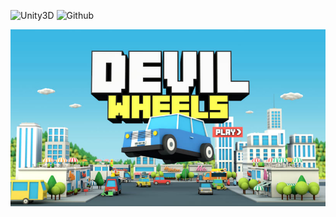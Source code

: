 ![Unity3D](https://img.shields.io/badge/Unity_3D-999999?style=for-the-badge&logo=unity&logoColor=white&labelColor=101010)
![Github](https://img.shields.io/badge/Github-999999?style=for-the-badge&logo=Github&logoColor=white&labelColor=101010) 

![Alt text](https://github.com/davidcachero/unity-videogame-DevilWheels/blob/master/DavidDevilWheels.jpeg)
